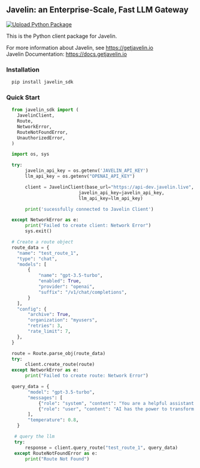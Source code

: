 ## Javelin: an Enterprise-Scale, Fast LLM Gateway 
[![Upload Python Package](https://github.com/getjavelin/javelin-python/actions/workflows/python-publish.yml/badge.svg?branch=main)](https://github.com/getjavelin/javelin-python/actions/workflows/python-publish.yml)

This is the Python client package for Javelin. 

For more information about Javelin, see https://getjavelin.io  
Javelin Documentation: https://docs.getjavelin.io

### Installation
```python
  pip install javelin_sdk  
```

### Quick Start
```python
  from javelin_sdk import (
    JavelinClient,
    Route,
    NetworkError,
    RouteNotFoundError,
    UnauthorizedError,
  )

  import os, sys

  try:
       javelin_api_key = os.getenv('JAVELIN_API_KEY')
       llm_api_key = os.getenv("OPENAI_API_KEY")

       client = JavelinClient(base_url="https://api-dev.javelin.live",
                           javelin_api_key=javelin_api_key,
                           llm_api_key=llm_api_key)

       print('sucessfully connected to Javelin Client')

  except NetworkError as e:
       print("Failed to create client: Network Error")
       sys.exit()

  # Create a route object
  route_data = {
    "name": "test_route_1",
    "type": "chat",
    "models": [
        {
            "name": "gpt-3.5-turbo",
            "enabled": True,
            "provider": "openai",
            "suffix": "/v1/chat/completions",
        }
    ],
    "config": {
        "archive": True,
        "organization": "myusers",
        "retries": 3,
        "rate_limit": 7,
    },
  }

  route = Route.parse_obj(route_data)
  try:
       client.create_route(route)
  except NetworkError as e:
       print("Failed to create route: Network Error")

  query_data = {
        "model": "gpt-3.5-turbo",
        "messages": [
            {"role": "system", "content": "You are a helpful assistant that translates English to French."},
            {"role": "user", "content": "AI has the power to transform humanity and make the world a better place"},
        ],
        "temperature": 0.8,
    }

   # query the llm
   try:
       response = client.query_route("test_route_1", query_data)
   except RouteNotFoundError as e:
       print("Route Not Found")
```
